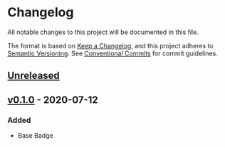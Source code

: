 # Changelog
All notable changes to this project will be documented in this file.

The format is based on [Keep a Changelog](https://keepachangelog.com/en/1.0.0/),
and this project adheres to [Semantic Versioning](https://semver.org/spec/v2.0.0.html). See [Conventional Commits](https://www.conventionalcommits.org/en/v1.0.0-beta.2/) for commit guidelines.


## [Unreleased]


## [v0.1.0] - 2020-07-12
### Added
- Base Badge


[Unreleased]: https://github.com/aaricpittman/lightning-ui/compare/v0.1.0...HEAD
[v0.1.0]: https://github.com/aaricpittman/lightning-ui/compare/v0.0.0...v0.1.0